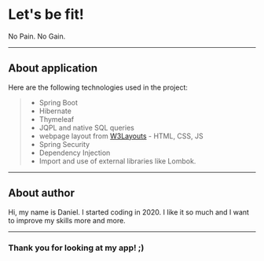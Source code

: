 # Let's be fit!

No Pain. No Gain.

---

## About application


Here are the following technologies used in the project:
> - Spring Boot
> - Hibernate
> - Thymeleaf
> - JQPL and native SQL queries
> - webpage layout from [W3Layouts](https://w3layouts.com/) - HTML, CSS, JS
> - Spring Security
> - Dependency Injection
> - Import and use of external libraries like Lombok.

---

## About author

 Hi, my name is Daniel. I started coding in 2020. I like it so much and I want to improve my skills more and more.

---

### Thank you for looking at my app! ;)
